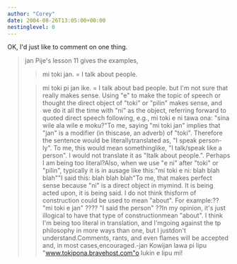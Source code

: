 ```yaml
---
author: "Corey"
date: 2004-08-26T13:05:00+00:00
nestinglevel: 0
---
```

OK, I'd just like to comment on one thing.
> jan Pije's lesson 11 gives the examples,
>> 
>>mi toki jan. = I talk about people.
> 
>>mi toki pi jan ike. = I talk about bad people.
>> but I'm not sure that really makes sense.
> Using "e" to make the topic of speech or thought
> the direct object of "toki" or "pilin" makes sense,
> and we do it all the time with "ni" as the object,
> referring forward to quoted direct speech following, e.g.,
>> mi toki e ni tawa ona: "sina wile ala wile e moku?"To me, saying "mi toki jan" implies that "jan" is a modifier (in thiscase, an adverb) of "toki". Therefore the sentence would be literallytranslated as, "I speak person-ly". To me, this would mean somethinglike, "I talk/speak like a person". I would not translate it as "Italk about people.". Perhaps I am being too literal?Also, when we use "e ni" after "toki" or "pilin", typically it is in ausage like this:"mi toki e ni: blah blah blah""I said this: blah blah blah"To me, that makes perfect sense because "ni" is a direct object in mymind. It is being acted upon, it is being said. I do not think thisform of construction could be used to mean "about". For example:?? "mi toki e jan" ???? "I said the person" ??In my opinion, it's just illogical to have that type of constructionmean "about". I think I'm being too literal in translation, and I'mgoing against the tp philosophy in more ways than one, but I justdon't understand.Comments, rants, and even flames will be accepted and, in most cases,encouraged.-jan Kowijan lawa pi lipu "www.tokipona.bravehost.com"o lukin e lipu mi!